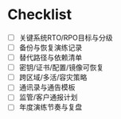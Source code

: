 # Checklist

- [ ] 关键系统RTO/RPO目标与分级
- [ ] 备份与恢复演练记录
- [ ] 替代路径与依赖清单
- [ ] 密钥/证书/配置/镜像可恢复
- [ ] 跨区域/多活/容灾策略
- [ ] 通讯录与通告模板
- [ ] 监管/客户通报计划
- [ ] 年度演练节奏与复盘
